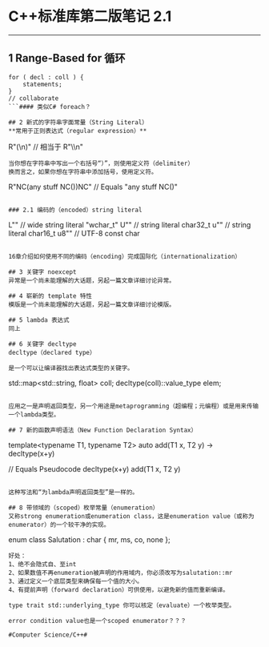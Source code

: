 # C++标准库第二版笔记 2.1
- - - -
## 1 Range-Based for 循环

```
for ( decl : coll ) {
	statements;
}
// collaborate
```#### 类似C# foreach？

## 2 新式的字符串字面常量（String Literal）
**常用于正则表达式（regular expression）**

```
R"(\\n)"
// 相当于
R"\\\\n"
```
当你想在字符串中写出一个右括号“）”，则使用定义符（delimiter）
换而言之，如果你想在字符串中添加括号，使用定义符。

```
R"NC(any stuff NC())NC"
// Equals
"any stuff NC()"
```

### 2.1 编码的（encoded）string literal

```
L"" // wide string literal "wchar_t"
U"" // string literal char32_t
u"" // string literal char16_t
u8"" // UTF-8 const char
```

16章介绍如何使用不同的编码（encoding）完成国际化（internationalization）

## 3 关键字 noexcept
异常是一个尚未能理解的大话题，另起一篇文章详细讨论异常。

## 4 崭新的 template 特性
模版是一个尚未能理解的大话题，另起一篇文章详细讨论模版。

## 5 lambda 表达式
同上

## 6 关键字 decltype
decltype（declared type）

是一个可以让编译器找出表达式类型的关键字。

```
std::map<std::string, float> coll;
decltype(coll)::value_type elem;
```

应用之一是声明返回类型，另一个用途是metaprogramming（超编程；元编程）或是用来传输一个lambda类型。

## 7 新的函数声明语法（New Function Declaration Syntax）

```
template<typename T1, typename T2>
auto add(T1 x, T2 y) -> decltype(x+y)

// Equals Pseudocode decltype(x+y) add(T1 x, T2 y)
```

这种写法和“为lambda声明返回类型”是一样的。

## 8 带领域的（scoped）枚举常量（enumeration）
又称strong enumeration或enumeration class，这是enumeration value（或称为enumerator）的一个较干净的实现。

```
 enum class Salutation : char { mr, ms, co, none };
```
好处：
1、绝不会隐式自、至int
2、如果数值不再enumeration被声明的作用域内，你必须改写为salutation::mr
3、通过定义一个底层类型来确保每一个值的大小。
4、有提前声明（forward declaration）可供使用，以避免新的值而重新编译。

type trait std::underlying_type 你可以核定（evaluate）一个枚举类型。

error condition value也是一个scoped enumerator？？？

#Computer Science/C++#